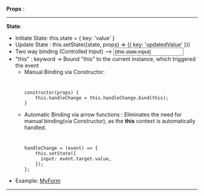 **Props** :


---------------------------------------------------------------------------------------------------
**State**:

- Initiate State: this.state = { key: 'value' }
- Update State :
  this.setState((state, props) => ({
  key: 'updatedValue'
  }))
- Two way binding (Controlled Input) --> <input value={this.state.input} onChange={this.handleChange} />
- "this" : keyword -> Bound "this" to the current instance, which triggered the event
  - Manual Binding via Constructor:
    #
        constructor(props) {
        	this.handleChange = this.handleChange.bind(this);
        }
  - Automatic Binding via arrow functions : Eliminates the need for manual binding(via Constructor), as the **this** context is automatically handled.
    #
        handleChange = (event) => {
        	this.setState({
        	  input: event.target.value,
        	});
        };

* Example: [MyForm](https://github.com/sureshkannan19/reactbasics/blob/main/src/state/MyForm.jsx)
---------------------------------------------------------------------------------------------------

